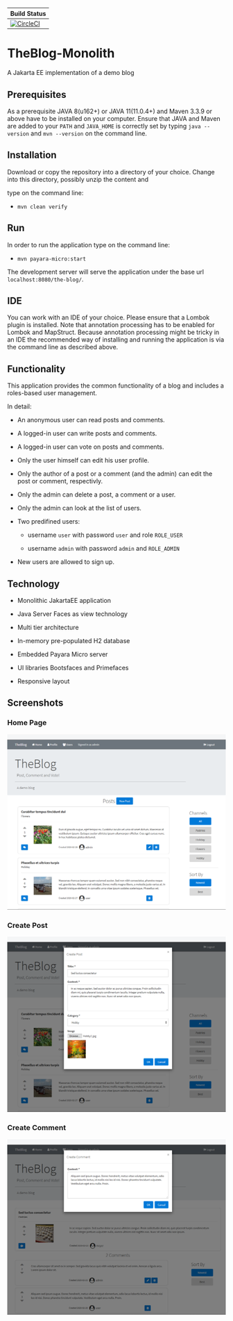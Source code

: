 | Build Status  | 
|---|
|[![CircleCI](https://circleci.com/gh/GregorHue/TheBlog-Monolith.svg?style=svg)](https://circleci.com/gh/GregorHue/TheBlog-Monolith)|
# TheBlog-Monolith
A Jakarta EE implementation of a demo blog

## Prerequisites

As a prerequisite JAVA 8(u162+) or JAVA 11(11.0.4+) and Maven 3.3.9 or above have to be installed on your computer. Ensure 
that JAVA and Maven are added to your `PATH` and `JAVA_HOME` is correctly set by typing `java --version` and `mvn --version` 
on the command line.

## Installation 

Download or copy the repository into a directory of your choice. Change into this directory, possibly unzip the content and

type on the command line:
   
* `mvn clean verify`

## Run

In order to run the application type on the command line:

* `mvn payara-micro:start` 

The development server will serve the application under the base url `localhost:8080/the-blog/`.

## IDE

You can work with an IDE of your choice. Please ensure that a Lombok plugin is installed. Note that annotation processing
has to be enabled for Lombok and MapStruct. Because annotation processing might be tricky in an IDE the recommended way of 
installing and running the application is via the command line as described above.

## Functionality
This application provides the common functionality of a blog and includes a roles-based user management. 

In detail:

* An anonymous user can read posts and comments.

* A logged-in user can write posts and comments.

* A logged-in user can vote on posts and comments.

* Only the user himself can edit his user profile.

* Only the author of a post or a comment (and the admin) can edit the post or comment, respectivly.

* Only the admin can delete a post, a comment or a user.

* Only the admin can look at the list of users.

* Two predifined users:

  * username `user` with password `user` and role `ROLE_USER`
  
  * username `admin` with password `admin` and `ROLE_ADMIN`

* New users are allowed to sign up.

## Technology

* Monolithic JakartaEE application

* Java Server Faces as view technology

* Multi tier architecture

* In-memory pre-populated H2 database

* Embedded Payara Micro server

* UI libraries Bootsfaces and Primefaces

* Responsive layout

## Screenshots

### Home Page
![Home Page](screenshots/Home_jsf.png)

### Create Post
![Create Post](screenshots/CreatePost_jsf.png)

### Create Comment
![Create Comment](screenshots/CreateComment_jsf.png)
